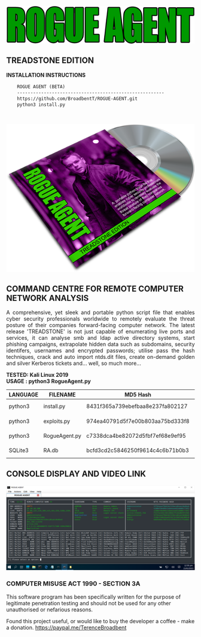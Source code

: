<p align="center">
  <img src="https://github.com/BroadbentT/ROGUE-AGENT/blob/main/picture0.png">
</p>

## TREADSTONE EDITION

**INSTALLATION INSTRUCTIONS**

        ROGUE AGENT (BETA)
        -------------------------------------------------------
        https://github.com/BroadbentT/ROGUE-AGENT.git
        python3 install.py
<br>

<p align="center">
  <img src="https://github.com/BroadbentT/ROGUE-AGENT/blob/main/picture1.png">
</p>

## COMMAND CENTRE FOR REMOTE COMPUTER NETWORK ANALYSIS

<p align="justify">
A comprehensive, yet sleek and portable python script file that enables cyber security professionals worldwide to remotely evaluate the threat posture of their companies forward-facing computer network. The latest release 'TREADSTONE' is not just capable of enumerating live ports and services, it can analyse smb and ldap active directory systems, start phishing campaigns, extrapolate hidden data such as subdomains, security identifers, usernames and encrypted passwords; utilise pass the hash techniques, crack and auto import ntds.dit files, create on-demand golden and silver Kerberos tickets and... well, so much more...
</p>

**TESTED: Kali Linux 2019** <br>
**USAGE : python3 RogueAgent.py** <br>

| LANGUAGE  | FILENAME       | MD5 Hash                         | Description         | Version      |
|------     |-------         | -------                          | ----                |  ----        |
| python3   | install.py     | 8431f365a739ebefbaa8e237fa802127 | Install Program     | TREADSTONE   |
| python3   | exploits.py    | 974ea40791d5f7e00b803aa75bd333f8 | Install Exploits    | TREADSTONE   |
| python3   | RogueAgent.py  | c7338dca4be82072d5fbf7ef68e9ef95 | Command Centre      | TREADSTONE   |
| SQLite3   | RA.db          | bcfd3cd2c5846250f9614c4c6b71b0b3 | Program Database    | TREADSTONE   |


       
## CONSOLE DISPLAY AND VIDEO LINK

[![WinMaster](https://github.com/BroadbentT/ROGUE-AGENT/blob/main/picture2.png)](https://youtu.be/RJJNH-r4vw8 "RogueAgent")


### COMPUTER MISUSE ACT 1990 - SECTION 3A
This software program has been specifically written for the purpose of legitimate penetration testing and should not be used for any other unauthorised or nefarious reasons.

Found this project useful, or would like to buy the developer a coffee - make a donation.
https://paypal.me/TerenceBroadbent
